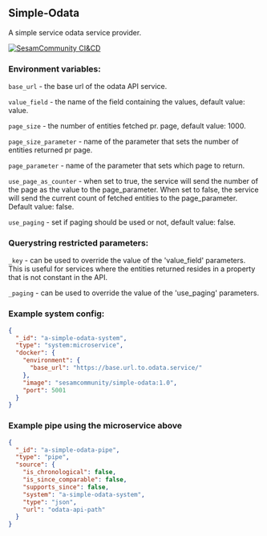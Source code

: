 ## Simple-Odata

A simple service odata service provider.

[![SesamCommunity CI&CD](https://github.com/sesam-community/simple-odata/actions/workflows/sesam-community-ci-cd.yml/badge.svg)](https://github.com/sesam-community/simple-odata/actions/workflows/sesam-community-ci-cd.yml)

### Environment variables:

`base_url` - the base url of the odata API service.

`value_field` - the name of the field containing the values, default value: value.

`page_size` - the number of entities fetched pr. page, default value: 1000.

`page_size_parameter` - name of the parameter that sets the number of entities returned pr page.

`page_parameter` - name of the parameter that sets which page to return.

`use_page_as_counter` - when set to true, the service will send the number of the page as the value to the page_parameter. When set to false, the service will send the current count of fetched entities to the page_parameter. Default value: false.

`use_paging` - set if paging should be used or not, default value: false.

### Querystring restricted parameters:

`_key` - can be used to override the value of the 'value_field' parameters. This is useful for services where the entities returned resides in a property that is not constant in the API.

`_paging` - can be used to override the value of the 'use_paging' parameters.

### Example system config:

```json
{
  "_id": "a-simple-odata-system",
  "type": "system:microservice",
  "docker": {
    "environment": {
      "base_url": "https://base.url.to.odata.service/"
    },
    "image": "sesamcommunity/simple-odata:1.0",
    "port": 5001
  }
}

```

### Example pipe using the microservice above

```json
{
  "_id": "a-simple-odata-pipe",
  "type": "pipe",
  "source": {
    "is_chronological": false,
    "is_since_comparable": false,
    "supports_since": false,
    "system": "a-simple-odata-system",
    "type": "json",
    "url": "odata-api-path"
  }
}

```